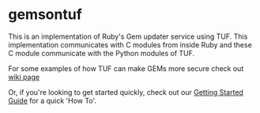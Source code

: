 gemsontuf
=========

This is an implementation of Ruby's Gem updater service using TUF. This 
implementation communicates with C modules from inside Ruby and these C 
module communicate with the Python modules of TUF.

For some examples of how TUF can make GEMs more secure check out [wiki page](https://github.com/PoppySeedPlehzr/gemsontuf/wiki)

Or, if you're looking to get started quickly, check out our [Getting Started Guide](https://github.com/PoppySeedPlehzr/gemsontuf/wiki/Getting-Started-with-GEMs-on-TUF)
for a quick 'How To'.
